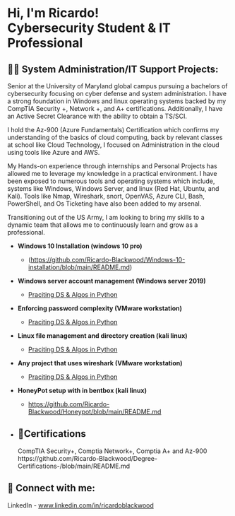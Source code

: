 <h1>Hi, I'm Ricardo! <br/><a >Cybersecurity Student</a> & <a > IT Professional</a> 
  
<h2>👨‍💻 System Administration/IT Support Projects:</h2>
Senior at the University of Maryland global campus pursuing a bachelors of cybersecurity focusing on cyber defense and system administration. I have a strong foundation in Windows and linux operating systems backed by my CompTIA Security +, Network +, and A+ certifications. Additionally, I have an Active Secret Clearance with the ability to obtain a TS/SCI. 

I hold the Az-900 (Azure Fundamentals) Certification which confirms my understanding of the basics of cloud computing, back by relevant classes at school like Cloud Technology, I focused on Administration in the cloud using tools like Azure and AWS.

My Hands-on experience through internships and Personal Projects has allowed me to leverage my knowledge in a practical environment. I have been exposed to numerous tools and operating systems which include, systems like Windows, Windows Server, and linux (Red Hat, Ubuntu, and Kali). Tools like Nmap, Wireshark, snort, OpenVAS, Azure CLI, Bash, PowerShell, and Os Ticketing have also been added to my arsenal. 

Transitioning out of the US Army, I am looking to bring my skills to a dynamic team that allows me to continuously learn and grow as a professional.


- <b>Windows 10 Installation (windows 10 pro)</b>
  - (https://github.com/Ricardo-Blackwood/Windows-10-installation/blob/main/README.md)
- <b>Windows server account management (Windows server 2019)</b>
  - [Praciting DS & Algos in Python](https://github.com/joshmadakor1/Algorithms-Practice)
 - <b>Enforcing password complexity (VMware workstation)</b>
   - [Praciting DS & Algos in Python](https://github.com/joshmadakor1/Algorithms-Practice)
- <b>Linux file management and directory creation (kali linux)</b>
  - [Praciting DS & Algos in Python](https://github.com/joshmadakor1/Algorithms-Practice)
- <b>Any project that uses wireshark (VMware workstation)</b>
   - [Praciting DS & Algos in Python](https://github.com/joshmadakor1/Algorithms-Practice)
- <b> HoneyPot setup with in bentbox (kali linux)</b>
  - https://github.com/Ricardo-Blackwood/Honeypot/blob/main/README.md

- <h2>📄Certifications</h2>
   CompTIA Security+, Comptia Network+, Comptia A+ and Az-900
   https://github.com/Ricardo-Blackwood/Degree-Certifications-/blob/main/README.md
  
<h2> 🤳 Connect with me:</h2>

LinkedIn - www.linkedin.com/in/ricardoblackwood

[linkedin]: www.linkedin.com/in/ricardoblackwood

<!--
**1RonanRB/RicardoBlackwood** is a ✨ _special_ ✨ repository because its `README.md` (this file) appears on your GitHub profile.

